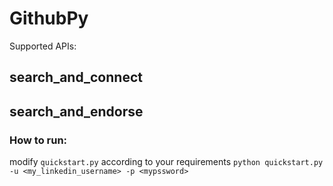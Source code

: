 # GithubPy

Supported APIs:

## search_and_connect
## search_and_endorse

### How to run:
modify `quickstart.py` according to your requirements
`python quickstart.py -u <my_linkedin_username> -p <mypssword>`
